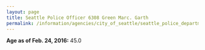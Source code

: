 ```yaml
---
layout: page
title: Seattle Police Officer 6308 Green Marc. Garth
permalink: /information/agencies/city_of_seattle/seattle_police_department/copbook/6308/
---
```


**Age as of Feb. 24, 2016:** 45.0
